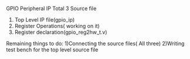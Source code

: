 GPIO Peripheral IP
Total 3 Source file
1) Top Level IP file(gpio_ip)
2) Register Operations( working on it)
3) Register declaration(gpio_reg2hw_t.v)

Remaining things to do:
1)Connecting the source files( All three)
2)Writing test bench for the top level source file
